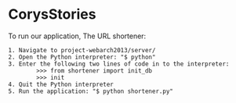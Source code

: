 CorysStories
============

To run our application, The URL shortener:

	1. Navigate to project-webarch2013/server/
	2. Open the Python interpreter: "$ python"
	3. Enter the following two lines of code in to the interpreter:
			>>> from shortener import init_db
			>>> init
	4. Quit the Python interpreter
	5. Run the application: "$ python shortener.py"

